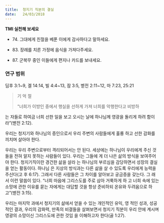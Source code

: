 ```yaml
---
title:  청지기 직분의 결실
date:   24/03/2018
---
```


**TMI 실천해 보세요**

- 74\. 그대에게 친절을 베푼 이에게 감사하다고 말하세요.

- 83\. 장례를 치른 가정에 음식을 가져다주세요.

- 87\. 군복무 중인 이들에게 편지나 카드를 보내세요.

### 연구 범위
딤후 3:1~9, 겔 14:14, 빌 4:4~13, 잠 3:5, 벧전 2:11~12, 마 7:23, 25:21

> <p>기 억 절<p>
> “너희가 이방인 중에서 행실을 선하게 가져 너희를 악행한다고 비방하
  는 자들로 하여금 너희 선한 일을 보고 오시는 날에 하나님께 영광을
  돌리게 하려 함이라”(벧전 2:12).
  
우리는 청지기와 하나님의 증인으로서 우리 주변의 사람들에게 훌륭
하고 선한 감화를 끼치며 살아야 한다.

우리는 우리 주변으로부터 격리되어서는 안 된다. 세상에는 하나님이
우리에게 주신 것들을 전혀 알지 못하는 사람들이 있다. 우리는 그들에
게 더 나은 삶의 방식을 보여주어야 한다. 청지기직이란 경건한 삶을 살라
는 하나님의 부르심을 감당하면서 성장의 결실을 얻는 활동이다. 하나님
은 지상의 방식과는 다른 삶을 살 수 있도록 우리에게 능력을 주신다(고
후 6:17). 그래서 다른 사람들은 그 차이를 알아보고 궁금증을 갖는다. 그
래서 이런 말씀이 있다. “너희 마음에 그리스도를 주로 삼아 거룩하게 하
고 너희 속에 있는 소망에 관한 이유를 묻는 자에게는 대답할 것을 항상
준비하되 온유와 두려움으로 하고”(벧전 3:15).

우리는 마지막 과에서 청지기의 삶에서 얻을 수 있는 개인적인 유익, 영
적인 성과, 성공적인 결과, 우리의 감화력, 만족의 비결들을 살펴보면서
청지기 직분이 우리 안에 계시며 영광의 소망이신 그리스도에 관한 것임
을 이해하고자 한다(골 1:27).

